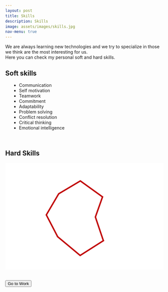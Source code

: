 ```yaml
---
layout: post
title: Skills
description: Skills
image: assets/images/skills.jpg
nav-menu: true
---
```

<!--========== SKILLS ==========-->
<!-- Introduction -->
We are always learning new technologies and we try to specialize in those we think are the most interesting for us.<br>
Here you can check my personal soft and hard skills.

<!-- Soft skills -->
## Soft skills
<p>
<ul style="margin-left: 20px">
<li>Communication</li>
<li>Self motivation</li>
<li>Teamwork</li>
<li>Commitment</li>
<li>Adaptability</li>
<li>Problem solving</li>
<li>Conflict resolution</li>
<li>Critical thinking</li>
<li>Emotional intelligence</li>
</ul>
</p> 
<br>
<!-- End soft skills -->

<!-- Hard skills -->
## Hard Skills
![Hard Skills](assets/images/HardSkills.png)

<br>
<!-- End hard skills -->

<!-- Go to work button -->
<form action="https://rferran.github.io/work.html">
    <input type="submit" value="Go to Work" />
</form>
<!-- End go to work button -->
<!--========== END SKILLS ==========-->
